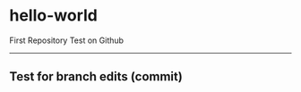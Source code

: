 # hello-world
First Repository Test on Github


------------------
Test for branch edits (commit) 
------------------

